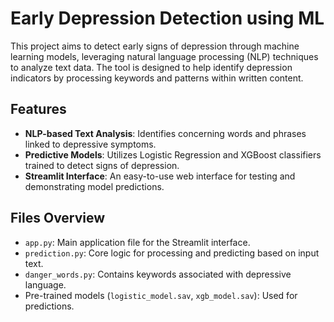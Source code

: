 <h1>Early Depression Detection using ML</h1>

<p>This project aims to detect early signs of depression through machine learning models, leveraging natural language processing (NLP) techniques to analyze text data. The tool is designed to help identify depression indicators by processing keywords and patterns within written content.</p>

<h2>Features</h2>
<ul>
  <li><strong>NLP-based Text Analysis</strong>: Identifies concerning words and phrases linked to depressive symptoms.</li>
  <li><strong>Predictive Models</strong>: Utilizes Logistic Regression and XGBoost classifiers trained to detect signs of depression.</li>
  <li><strong>Streamlit Interface</strong>: An easy-to-use web interface for testing and demonstrating model predictions.</li>
</ul>

<h2>Files Overview</h2>
<ul>
  <li><code>app.py</code>: Main application file for the Streamlit interface.</li>
  <li><code>prediction.py</code>: Core logic for processing and predicting based on input text.</li>
  <li><code>danger_words.py</code>: Contains keywords associated with depressive language.</li>
  <li>Pre-trained models (<code>logistic_model.sav</code>, <code>xgb_model.sav</code>): Used for predictions.</li>
</ul>
